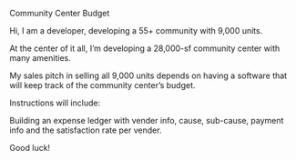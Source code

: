 Community Center Budget

Hi,
I am a developer, developing a 55+ community with 9,000 units. 

At the center of it all, I’m developing a 28,000-sf community center with many amenities. 

My sales pitch in selling all 9,000 units depends on having a software that will keep track of the community center’s budget.

Instructions will include:

Building an expense ledger with vender info, cause, sub-cause, payment info and the satisfaction rate per vender.

Good luck!

